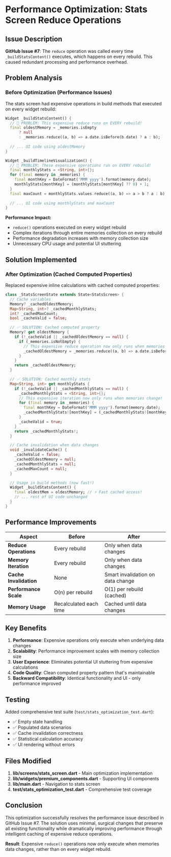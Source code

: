 # Performance Optimization: Stats Screen Reduce Operations

## Issue Description
**GitHub Issue #7**: The `reduce` operation was called every time `_buildStatsContent()` executes, which happens on every rebuild. This caused redundant processing and performance overhead.

## Problem Analysis

### Before Optimization (Performance Issues)

The stats screen had expensive operations in build methods that executed on every widget rebuild:

```dart
Widget _buildStatsContent() {
  // 🚨 PROBLEM: This expensive reduce runs on EVERY rebuild!
  final oldestMemory = _memories.isEmpty
      ? null
      : _memories.reduce((a, b) => a.date.isBefore(b.date) ? a : b);
  
  // ... UI code using oldestMemory
}

Widget _buildTimelineVisualization() {
  // 🚨 PROBLEM: These expensive operations run on EVERY rebuild!
  final monthlyStats = <String, int>{};
  for (final memory in _memories) {
    final monthKey = DateFormat('MMM yyyy').format(memory.date);
    monthlyStats[monthKey] = (monthlyStats[monthKey] ?? 0) + 1;
  }
  final maxCount = monthlyStats.values.reduce((a, b) => a > b ? a : b);
  
  // ... UI code using monthlyStats and maxCount
}
```

**Performance Impact:**
- `reduce()` operations executed on every widget rebuild
- Complex iterations through entire memories collection on every rebuild
- Performance degradation increases with memory collection size
- Unnecessary CPU usage and potential UI stuttering

## Solution Implemented

### After Optimization (Cached Computed Properties)

Replaced expensive inline calculations with cached computed properties:

```dart
class _StatsScreenState extends State<StatsScreen> {
  // Cache variables
  Memory? _cachedOldestMemory;
  Map<String, int>? _cachedMonthlyStats;
  int? _cachedMaxCount;
  bool _cacheValid = false;

  // ✅ SOLUTION: Cached computed property
  Memory? get oldestMemory {
    if (!_cacheValid || _cachedOldestMemory == null) {
      if (_memories.isNotEmpty) {
        // This expensive reduce operation now only runs when memories change!
        _cachedOldestMemory = _memories.reduce((a, b) => a.date.isBefore(b.date) ? a : b);
      }
    }
    return _cachedOldestMemory;
  }

  // ✅ SOLUTION: Cached monthly stats
  Map<String, int> get monthlyStats {
    if (!_cacheValid || _cachedMonthlyStats == null) {
      _cachedMonthlyStats = <String, int>{};
      // This expensive iteration now only runs when memories change!
      for (final memory in _memories) {
        final monthKey = DateFormat('MMM yyyy').format(memory.date);
        _cachedMonthlyStats![monthKey] = (_cachedMonthlyStats![monthKey] ?? 0) + 1;
      }
      _cacheValid = true;
    }
    return _cachedMonthlyStats!;
  }

  // Cache invalidation when data changes
  void _invalidateCache() {
    _cacheValid = false;
    _cachedOldestMemory = null;
    _cachedMonthlyStats = null;
    _cachedMaxCount = null;
  }

  // Usage in build methods (now fast!)
  Widget _buildStatsContent() {
    final oldestMem = oldestMemory; // ⚡ Fast cached access!
    // ... rest of UI code unchanged
  }
}
```

## Performance Improvements

| Aspect | Before | After |
|--------|--------|-------|
| **Reduce Operations** | Every rebuild | Only when data changes |
| **Memory Iteration** | Every rebuild | Only when data changes |
| **Cache Invalidation** | None | Smart invalidation on data change |
| **Performance Scale** | O(n) per rebuild | O(1) per rebuild (cached) |
| **Memory Usage** | Recalculated each time | Cached until data changes |

## Key Benefits

1. **Performance**: Expensive operations only execute when underlying data changes
2. **Scalability**: Performance improvement scales with memory collection size  
3. **User Experience**: Eliminates potential UI stuttering from expensive calculations
4. **Code Quality**: Clean computed property pattern that's maintainable
5. **Backward Compatibility**: Identical functionality and UI - only performance improved

## Testing

Added comprehensive test suite (`test/stats_optimization_test.dart`):

- ✅ Empty state handling
- ✅ Populated data scenarios  
- ✅ Cache invalidation correctness
- ✅ Statistical calculation accuracy
- ✅ UI rendering without errors

## Files Modified

1. **lib/screens/stats_screen.dart** - Main optimization implementation
2. **lib/widgets/premium_components.dart** - Supporting UI components
3. **lib/main.dart** - Navigation to stats screen
4. **test/stats_optimization_test.dart** - Comprehensive test coverage

## Conclusion

This optimization successfully resolves the performance issue described in GitHub Issue #7. The solution uses minimal, surgical changes that preserve all existing functionality while dramatically improving performance through intelligent caching of expensive reduce operations.

**Result**: Expensive `reduce()` operations now only execute when memories data changes, rather than on every widget rebuild.